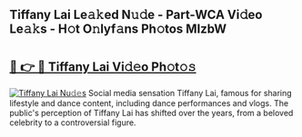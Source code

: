 ## Tiffany Lai Le𝚊𝚔ed N𝚞𝚍e - Part-WCA Vi𝚍eo Le𝚊𝚔s - H𝚘t O𝚗lyf𝚊ns Ph𝚘tos MIzbW

# <h2><a href="http://hf5wd3.feru.top/?c=Tiffany+Lai">🔗 👉 🔴 Tiffany Lai Vi𝚍𝚎o Ph𝚘t𝚘𝚜</a></h2>

[![Tiffany Lai Nu𝚍𝚎s](https://i.imgur.com/0TWrTi3.gif)](http://hf5wd3.feru.top/?c=Tiffany+Lai)
Social media sensation Tiffany Lai, famous for sharing lifestyle and dance content, including dance performances and vlogs. The public's perception of Tiffany Lai has shifted over the years, from a beloved celebrity to a controversial figure. 
